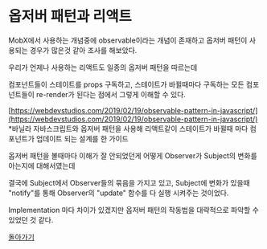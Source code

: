 # 옵저버 패턴과 리액트

MobX에서 사용하는 개념중에 observable이라는 개념이 존재하고 옵저버 패턴이 사용되는 경우가 많은것 같아 조사를 해보았다.

우리가 언제나 사용하는 리액트도 일종의 옵저버 패턴을 따르는데

컴포넌트들이 스테이트를 props 구독하고, 스테이트가 바뀔때마다 구독하는 모든 컴포넌트들이 re-render가 된다는 점에서 그렇게 이해할 수 있다.

[https://webdevstudios.com/2019/02/19/observable-pattern-in-javascript/](https://webdevstudios.com/2019/02/19/observable-pattern-in-javascript/) \*바닐라 자바스크립트와 옵저버 패턴을 사용해 리액트같이 스테이트가 바뀔때 마다 컴포넌트가 업데이트 되는 설계를 한 가이드

옵저버 패턴을 볼때마다 이해가 잘 안되었던게 어떻게 Observer가 Subject의 변화를 아는지에 대해서였는데

결국에 Subject에서 Observer들의 묶음을 가지고 있고, Subject에 변화가 있을때 "notify"를 통해 Observer의 "update" 함수를 다 실행 시켜주는 것이었다.

Implementation 마다 차이가 있겠지만 옵저버 패턴의 작동법을 대략적으로 파악할 수 있었던 것 같다.

[돌아가기](./README.md)
